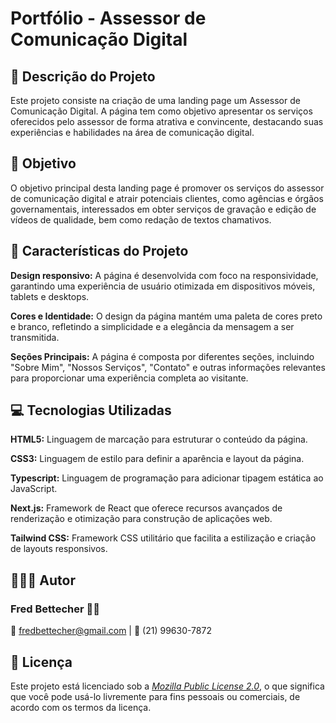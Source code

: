 # Portfólio -  Assessor de Comunicação Digital

## 📝 Descrição do Projeto
Este projeto consiste na criação de uma landing page um Assessor de Comunicação Digital. A página tem como objetivo apresentar os serviços oferecidos pelo assessor de forma atrativa e convincente, destacando suas experiências e habilidades na área de comunicação digital.

## 🎯 Objetivo
O objetivo principal desta landing page é promover os serviços do assessor de comunicação digital e atrair potenciais clientes, como agências e órgãos governamentais, interessados em obter serviços de gravação e edição de vídeos de qualidade, bem como redação de textos chamativos.

## 🎨 Características do Projeto
**Design responsivo:** A página é desenvolvida com foco na responsividade, garantindo uma experiência de usuário otimizada em dispositivos móveis, tablets e desktops.

**Cores e Identidade:** O design da página mantém uma paleta de cores preto e branco, refletindo a simplicidade e a elegância da mensagem a ser transmitida.

**Seções Principais:** A página é composta por diferentes seções, incluindo "Sobre Mim", "Nossos Serviços", "Contato" e outras informações relevantes para proporcionar uma experiência completa ao visitante.

## 💻 Tecnologias Utilizadas
**HTML5:** Linguagem de marcação para estruturar o conteúdo da página.

**CSS3:** Linguagem de estilo para definir a aparência e layout da página.

**Typescript:** Linguagem de programação para adicionar tipagem estática ao JavaScript.

**Next.js:** Framework de React que oferece recursos avançados de renderização e otimização para construção de aplicações web.

**Tailwind CSS:** Framework CSS utilitário que facilita a estilização e criação de layouts responsivos.

## 👨🏽‍💻 Autor
### Fred Bettecher 🐱‍💻

📧 fredbettecher@gmail.com | 📱 (21) 99630-7872

## 📃 Licença
Este projeto está licenciado sob a <ins>*Mozilla Public License 2.0*</ins>, o que significa que você pode usá-lo livremente para fins pessoais ou comerciais, de acordo com os termos da licença.
